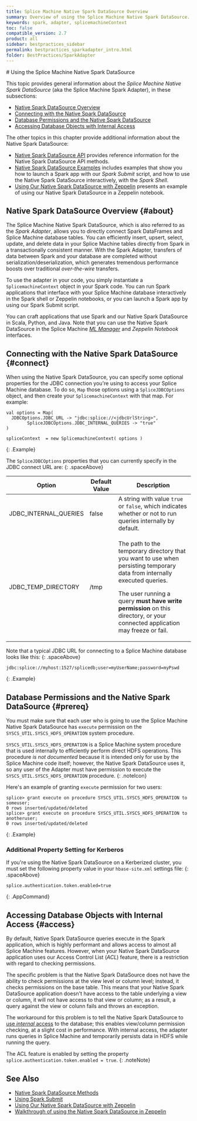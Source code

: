 ```yaml
---
title: Splice Machine Native Spark DataSource Overview
summary: Overview of using the Splice Machine Native Spark DataSource.
keywords: spark, adapter, splicemachineContext
toc: false
compatible_version: 2.7
product: all
sidebar: bestpractices_sidebar
permalink: bestpractices_sparkadapter_intro.html
folder: BestPractices/SparkAdapter
---
```

<section>
<div class="TopicContent" data-swiftype-index="true" markdown="1">
# Using the Splice Machine Native Spark DataSource

This topic provides general information about the *Splice Machine Native Spark DataSource* (aka the Splice Machine Spark Adapter), in these subsections:
* [Native Spark DataSource Overview](#about)
* [Connecting with the Native Spark DataSource](#connect)
* [Database Permissions and the Native Spark DataSource](#prereq)
* [Accessing Database Objects with Internal Access](#access)

The other topics in this chapter provide additional information about the Native Spark DataSource:

* [Native Spark DataSource API](bestpractices_sparkadapter_api.html) provides reference information for the Native Spark DataSource API methods.
* [Native Spark DataSource Examples](bestpractices_sparkadapter_submit.html) includes examples that show you how to launch a Spark app with our *Spark Submit* script, and how to use the Native Spark DataSource interactively, with the *Spark Shell*.
* [Using Our Native Spark DataSource with Zeppelin](bestpractices_sparkadapter_submit.html) presents an example of using our Native Spark DataSource in a Zeppelin notebook.

## Native Spark DataSource Overview  {#about}

The Splice Machine Native Spark DataSource, which is also referred to as the *Spark Adapter*, allows you to directly connect Spark DataFrames and Splice Machine database tables. You can efficiently insert, upsert, select, update, and delete data in your Splice Machine tables directly from Spark in a transactionally consistent manner. With the Spark Adapter, transfers of data between Spark and your database are completed without serialization/deserialization, which generates tremendous performance boosts over traditional *over-the-wire* transfers.

To use the adapter in your code, you simply instantiate a `SplicemachineContext` object in your Spark code. You can run Spark applications that interface with your Splice Machine database interactively in the Spark shell or Zeppelin notebooks, or you can launch a Spark app by using our Spark Submit script.

You can craft applications that use Spark and our Native Spark DataSource in Scala, Python, and Java. Note that you can use the Native Spark DataSource in the Splice Machine [*ML Manager*](mlmanager_intro.html) and *Zeppelin Notebook* interfaces.

## Connecting with the Native Spark DataSource  {#connect}

When using the Native Spark DataSource, you can specify some optional properties for the JDBC connection you're using to access your Splice Machine database. To do so, `Map` those options using a `SpliceJDBCOptions` object, and then create your `SplicemachineContext` with that map. For example:

```
val options = Map(
  JDBCOptions.JDBC_URL -> "jdbc:splice://<jdbcUrlString>",
        SpliceJDBCOptions.JDBC_INTERNAL_QUERIES -> "true"
)

spliceContext  = new SplicemachineContext( options )
```
{: .Example}

The `SpliceJDBCOptions` properties that you can currently specify in the JDBC connect URL are:
{: .spaceAbove}

<table>
    <thead>
        <tr>
            <th>Option</th>
            <th>Default Value</th>
            <th>Description</th>
        </tr>
    </thead>
    <tbody>
        <tr>
            <td class="CodeFont">JDBC_INTERNAL_QUERIES</td>
            <td class="CodeFont">false</td>
            <td>A string with value <code>true</code> or <code>false</code>, which indicates whether or not to run queries internally by default.</td>
        </tr>
        <tr>
            <td class="CodeFont">JDBC_TEMP_DIRECTORY</td>
            <td class="CodeFont">/tmp</td>
            <td><p>The path to the temporary directory that you want to use when persisting temporary data from internally executed queries.</p>
                <p class="noteIcon">The user running a query <strong>must have write permission</strong> on this directory, or your connected application may freeze or fail.</p>
            </td>
        </tr>
    </tbody>
</table>


Note that a typical JDBC URL for connecting to a Splice Machine database looks like this:
{: .spaceAbove}

```
jdbc:splice://myhost:1527/splicedb;user=myUserName;password=myPswd
```
{: .Example}


## Database Permissions and the Native Spark DataSource {#prereq}

You must make sure that each user who is going to use the Splice Machine Native Spark DataSource has `execute` permission on the `SYSCS_UTIL.SYSCS_HDFS_OPERATION` system procedure.

   `SYSCS_UTIL.SYSCS_HDFS_OPERATION` is a Splice Machine system procedure that is used internally to efficiently perform direct HDFS operations. This procedure *is not documented* because it is intended only for use by the Splice Machine code itself; however, the Native Spark DataSource uses it, so any user of the Adapter must have permission to execute the `SYSCS_UTIL.SYSCS_HDFS_OPERATION` procedure.
   {: .noteIcon}

   Here's an example of granting `execute` permission for two users:

````
splice> grant execute on procedure SYSCS_UTIL.SYSCS_HDFS_OPERATION to someuser;
0 rows inserted/updated/deleted
splice> grant execute on procedure SYSCS_UTIL.SYSCS_HDFS_OPERATION to anotheruser;
0 rows inserted/updated/deleted
````
{: .Example}

### Additional Property Setting for Kerberos

If you're using the Native Spark DataSource on a Kerberized cluster, you must set the following property value in your `hbase-site.xml` settings file:
{: .spaceAbove}
````
splice.authentication.token.enabled=true
````
{: .AppCommand}


## Accessing Database Objects with Internal Access {#access}

By default, Native Spark DataSource queries execute in the Spark application, which is highly performant and allows access to almost all Splice Machine features. However, when your Native Spark DataSource application uses our Access Control List (*ACL*) feature, there is a restriction with regard to checking permissions.

The specific problem is that the Native Spark DataSource does not have the ability to check permissions at the view level or column level; instead, it checks permissions on the base table. This means that your Native Spark DataSource application doesn't have access to the table underlying a view or column, it will not have access to that view or column; as a result, a query against the view or colunn fails and throws an exception.

The workaround for this problem is to tell the Native Spark DataSource to [use *internal* access](#useinternal) to the database; this enables view/column permission checking, at a slight cost in performance. With internal access, the adapter runs queries in Splice Machine and temporarily persists data in HDFS while running the query.

The ACL feature is enabled by setting the property `splice.authentication.token.enabled = true`.
{: .noteNote}

## See Also

* [Native Spark DataSource Methods](bestpractices_sparkadapter_api.html)
* [Using Spark Submit](bestpractices_sparkadapter_submit.html)
* [Using Our Native Spark DataSource with Zeppelin](bestpractices_sparkadapter_submit.html)
* <a href="https://www.splicemachine.com/the-splice-machine-native-spark-datasource" target="_blank">Walkthrough of using the Native Spark DataSource in Zeppelin</a>

</div>
</section>
